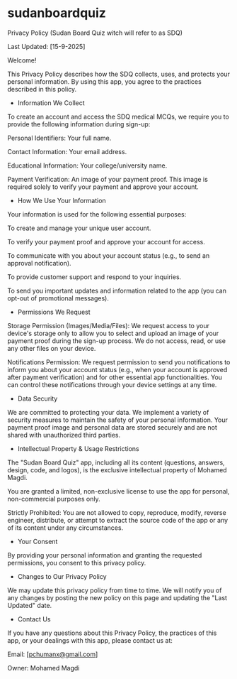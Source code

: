 # sudanboardquiz

Privacy Policy  (Sudan Board Quiz witch will refer to as SDQ)

Last Updated: [15-9-2025]

Welcome!

This Privacy Policy describes how the SDQ  collects, uses, and protects your personal information. By using this app, you agree to the practices described in this policy.

* Information We Collect

To create an account and access the SDQ medical MCQs, we require you to provide the following information during sign-up:

Personal Identifiers: Your full name.

Contact Information: Your email address.

Educational Information: Your college/university name.

Payment Verification: An image of your payment proof. This image is required solely to verify your payment and approve your account.

* How We Use Your Information

Your information is used for the following essential purposes:

To create and manage your unique user account.

To verify your payment proof and approve your account for access.

To communicate with you about your account status (e.g., to send an approval notification).

To provide customer support and respond to your inquiries.

To send you important updates and information related to the app (you can opt-out of promotional messages).

* Permissions We Request

Storage Permission (Images/Media/Files): We request access to your device's storage only to allow you to select and upload an image of your payment proof during the sign-up process. We do not access, read, or use any other files on your device.

Notifications Permission: We request permission to send you notifications to inform you about your account status (e.g., when your account is approved after payment verification) and for other essential app functionalities. You can control these notifications through your device settings at any time.

* Data Security

We are committed to protecting your data. We implement a variety of security measures to maintain the safety of your personal information. Your payment proof image and personal data are stored securely and are not shared with unauthorized third parties.

* Intellectual Property & Usage Restrictions

The "Sudan Board Quiz" app, including all its content (questions, answers, design, code, and logos), is the exclusive intellectual property of Mohamed Magdi.

You are granted a limited, non-exclusive license to use the app for personal, non-commercial purposes only.

Strictly Prohibited: You are not allowed to copy, reproduce, modify, reverse engineer, distribute, or attempt to extract the source code of the app or any of its content under any circumstances.

* Your Consent

By providing your personal information and granting the requested permissions, you consent to this privacy policy.

* Changes to Our Privacy Policy

We may update this privacy policy from time to time. We will notify you of any changes by posting the new policy on this page and updating the "Last Updated" date.

* Contact Us

If you have any questions about this Privacy Policy, the practices of this app, or your dealings with this app, please contact us at:

Email: [pchumanx@gmail.com]

Owner: Mohamed Magdi

